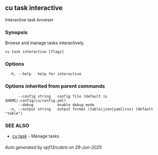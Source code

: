 ## cu task interactive

Interactive task browser

### Synopsis

Browse and manage tasks interactively.

```
cu task interactive [flags]
```

### Options

```
  -h, --help   help for interactive
```

### Options inherited from parent commands

```
      --config string   config file (default is $HOME/.config/cu/config.yml)
      --debug           enable debug mode
  -o, --output string   output format (table|json|yaml|csv) (default "table")
```

### SEE ALSO

* [cu task](cu_task.md)	 - Manage tasks

###### Auto generated by spf13/cobra on 29-Jun-2025
